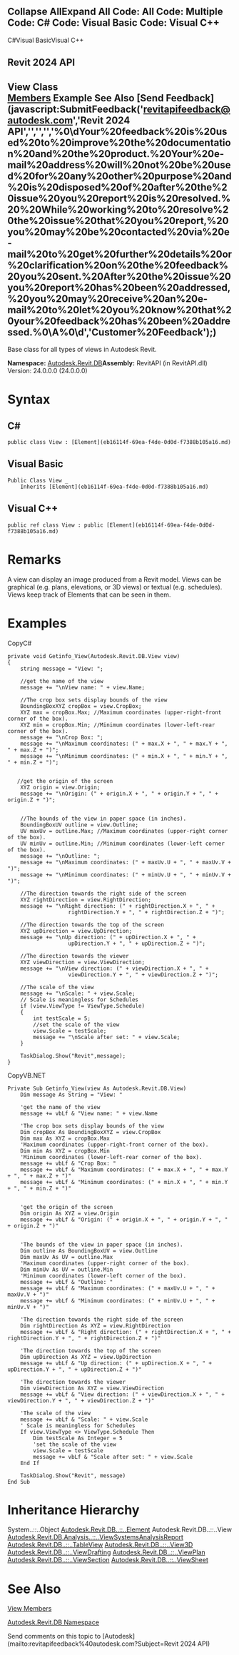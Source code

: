 ﻿

Collapse AllExpand All Code: All Code: Multiple Code: C# Code: Visual Basic Code: Visual C++   
---  
  
C#Visual BasicVisual C++

Revit 2024 API  
---  
View Class  
[Members](d8d64cdb-46b7-6486-7cb5-07178b65a87b.md) Example See Also [Send Feedback](javascript:SubmitFeedback\('revitapifeedback@autodesk.com','Revit 2024 API','','','','%0\\dYour%20feedback%20is%20used%20to%20improve%20the%20documentation%20and%20the%20product.%20Your%20e-mail%20address%20will%20not%20be%20used%20for%20any%20other%20purpose%20and%20is%20disposed%20of%20after%20the%20issue%20you%20report%20is%20resolved.%20%20While%20working%20to%20resolve%20the%20issue%20that%20you%20report,%20you%20may%20be%20contacted%20via%20e-mail%20to%20get%20further%20details%20or%20clarification%20on%20the%20feedback%20you%20sent.%20After%20the%20issue%20you%20report%20has%20been%20addressed,%20you%20may%20receive%20an%20e-mail%20to%20let%20you%20know%20that%20your%20feedback%20has%20been%20addressed.%0\\A%0\\d','Customer%20Feedback'\);)  
---  
  
Base class for all types of views in Autodesk Revit. 

**Namespace:** [Autodesk.Revit.DB](87546ba7-461b-c646-cbb1-2cb8f5bff8b2.md)**Assembly:** RevitAPI (in RevitAPI.dll) Version: 24.0.0.0 (24.0.0.0)

# Syntax

C#  
---  
      
    
    public class View : [Element](eb16114f-69ea-f4de-0d0d-f7388b105a16.md)  
  
Visual Basic  
---  
      
    
    Public Class View _
    	Inherits [Element](eb16114f-69ea-f4de-0d0d-f7388b105a16.md)  
  
Visual C++  
---  
      
    
    public ref class View : public [Element](eb16114f-69ea-f4de-0d0d-f7388b105a16.md)  
  
# Remarks

A view can display an image produced from a Revit model. Views can be graphical (e.g. plans, elevations, or 3D views) or textual (e.g. schedules). Views keep track of Elements that can be seen in them. 

# Examples

CopyC#
    
    
    private void Getinfo_View(Autodesk.Revit.DB.View view)
    {
        string message = "View: ";
    
        //get the name of the view
        message += "\nView name: " + view.Name;
    
        //The crop box sets display bounds of the view
        BoundingBoxXYZ cropBox = view.CropBox;
        XYZ max = cropBox.Max; //Maximum coordinates (upper-right-front corner of the box).
        XYZ min = cropBox.Min; //Minimum coordinates (lower-left-rear corner of the box).
        message += "\nCrop Box: ";
        message += "\nMaximum coordinates: (" + max.X + ", " + max.Y + ", " + max.Z + ")";
        message += "\nMinimum coordinates: (" + min.X + ", " + min.Y + ", " + min.Z + ")";
    
    
       //get the origin of the screen
        XYZ origin = view.Origin;
        message += "\nOrigin: (" + origin.X + ", " + origin.Y + ", " + origin.Z + ")";
    
    
        //The bounds of the view in paper space (in inches).
        BoundingBoxUV outline = view.Outline;
        UV maxUv = outline.Max; //Maximum coordinates (upper-right corner of the box).
        UV minUv = outline.Min; //Minimum coordinates (lower-left corner of the box).
        message += "\nOutline: ";
        message += "\nMaximum coordinates: (" + maxUv.U + ", " + maxUv.V + ")";
        message += "\nMinimum coordinates: (" + minUv.U + ", " + minUv.V + ")";
    
        //The direction towards the right side of the screen
        XYZ rightDirection = view.RightDirection;
        message += "\nRight direction: (" + rightDirection.X + ", " +
                       rightDirection.Y + ", " + rightDirection.Z + ")";
    
        //The direction towards the top of the screen
        XYZ upDirection = view.UpDirection;
        message += "\nUp direction: (" + upDirection.X + ", " +
                       upDirection.Y + ", " + upDirection.Z + ")";
    
        //The direction towards the viewer
        XYZ viewDirection = view.ViewDirection;
        message += "\nView direction: (" + viewDirection.X + ", " +
                       viewDirection.Y + ", " + viewDirection.Z + ")";
    
        //The scale of the view
        message += "\nScale: " + view.Scale;
        // Scale is meaningless for Schedules
        if (view.ViewType != ViewType.Schedule)
        {
            int testScale = 5;
            //set the scale of the view
            view.Scale = testScale;
            message += "\nScale after set: " + view.Scale;
        }
    
        TaskDialog.Show("Revit",message);
    }

CopyVB.NET
    
    
    Private Sub Getinfo_View(view As Autodesk.Revit.DB.View)
        Dim message As String = "View: "
    
        'get the name of the view
        message += vbLf & "View name: " + view.Name
    
        'The crop box sets display bounds of the view
        Dim cropBox As BoundingBoxXYZ = view.CropBox
        Dim max As XYZ = cropBox.Max
        'Maximum coordinates (upper-right-front corner of the box).
        Dim min As XYZ = cropBox.Min
        'Minimum coordinates (lower-left-rear corner of the box).
        message += vbLf & "Crop Box: "
        message += vbLf & "Maximum coordinates: (" + max.X + ", " + max.Y + ", " + max.Z + ")"
        message += vbLf & "Minimum coordinates: (" + min.X + ", " + min.Y + ", " + min.Z + ")"
    
    
        'get the origin of the screen
        Dim origin As XYZ = view.Origin
        message += vbLf & "Origin: (" + origin.X + ", " + origin.Y + ", " + origin.Z + ")"
    
    
        'The bounds of the view in paper space (in inches).
        Dim outline As BoundingBoxUV = view.Outline
        Dim maxUv As UV = outline.Max
        'Maximum coordinates (upper-right corner of the box).
        Dim minUv As UV = outline.Min
        'Minimum coordinates (lower-left corner of the box).
        message += vbLf & "Outline: "
        message += vbLf & "Maximum coordinates: (" + maxUv.U + ", " + maxUv.V + ")"
        message += vbLf & "Minimum coordinates: (" + minUv.U + ", " + minUv.V + ")"
    
        'The direction towards the right side of the screen
        Dim rightDirection As XYZ = view.RightDirection
        message += vbLf & "Right direction: (" + rightDirection.X + ", " + rightDirection.Y + ", " + rightDirection.Z + ")"
    
        'The direction towards the top of the screen
        Dim upDirection As XYZ = view.UpDirection
        message += vbLf & "Up direction: (" + upDirection.X + ", " + upDirection.Y + ", " + upDirection.Z + ")"
    
        'The direction towards the viewer
        Dim viewDirection As XYZ = view.ViewDirection
        message += vbLf & "View direction: (" + viewDirection.X + ", " + viewDirection.Y + ", " + viewDirection.Z + ")"
    
        'The scale of the view
        message += vbLf & "Scale: " + view.Scale
        ' Scale is meaningless for Schedules
        If view.ViewType <> ViewType.Schedule Then
            Dim testScale As Integer = 5
            'set the scale of the view
            view.Scale = testScale
            message += vbLf & "Scale after set: " + view.Scale
        End If
    
        TaskDialog.Show("Revit", message)
    End Sub

# Inheritance Hierarchy

System..::..Object [Autodesk.Revit.DB..::..Element](eb16114f-69ea-f4de-0d0d-f7388b105a16.md) Autodesk.Revit.DB..::..View [Autodesk.Revit.DB.Analysis..::..ViewSystemsAnalysisReport](a7b5b7de-dfdb-e57f-7fac-1ff1dbf35e4d.md) [Autodesk.Revit.DB..::..TableView](ba608411-21af-e924-2aa2-3595548ab39f.md) [Autodesk.Revit.DB..::..View3D](d795a238-fc24-1875-e64f-a2bef56ae949.md) [Autodesk.Revit.DB..::..ViewDrafting](d0876cac-a93b-b89c-fa30-bcc14ab9d7f0.md) [Autodesk.Revit.DB..::..ViewPlan](0520580a-74ec-ed8c-35ea-5274c42276a3.md) [Autodesk.Revit.DB..::..ViewSection](fcc75682-bd99-a97d-5a4d-0f8eb9e92ab5.md) [Autodesk.Revit.DB..::..ViewSheet](af2ee879-173d-df3a-9793-8d5750a17b49.md)

# See Also

[View Members](d8d64cdb-46b7-6486-7cb5-07178b65a87b.md)

[Autodesk.Revit.DB Namespace](87546ba7-461b-c646-cbb1-2cb8f5bff8b2.md)

Send comments on this topic to [Autodesk](mailto:revitapifeedback%40autodesk.com?Subject=Revit 2024 API)